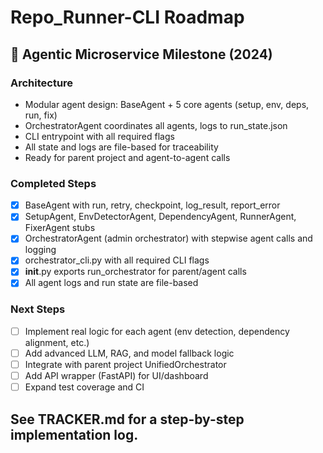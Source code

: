 # Repo_Runner-CLI Roadmap

## 🧠 Agentic Microservice Milestone (2024)

### Architecture
- Modular agent design: BaseAgent + 5 core agents (setup, env, deps, run, fix)
- OrchestratorAgent coordinates all agents, logs to run_state.json
- CLI entrypoint with all required flags
- All state and logs are file-based for traceability
- Ready for parent project and agent-to-agent calls

### Completed Steps
- [x] BaseAgent with run, retry, checkpoint, log_result, report_error
- [x] SetupAgent, EnvDetectorAgent, DependencyAgent, RunnerAgent, FixerAgent stubs
- [x] OrchestratorAgent (admin orchestrator) with stepwise agent calls and logging
- [x] orchestrator_cli.py with all required CLI flags
- [x] __init__.py exports run_orchestrator for parent/agent calls
- [x] All agent logs and run state are file-based

### Next Steps
- [ ] Implement real logic for each agent (env detection, dependency alignment, etc.)
- [ ] Add advanced LLM, RAG, and model fallback logic
- [ ] Integrate with parent project UnifiedOrchestrator
- [ ] Add API wrapper (FastAPI) for UI/dashboard
- [ ] Expand test coverage and CI

## See TRACKER.md for a step-by-step implementation log. 